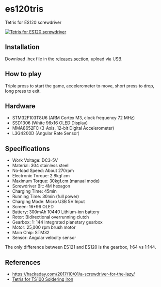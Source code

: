 es120tris
=========

Tetris for ES120 screwdriver

[![Tetris for ES120 screwdriver](http://img.youtube.com/vi/Q2bpTqUKbqA/0.jpg)](https://www.youtube.com/watch?v=Q2bpTqUKbqA)

Installation
------------
Download .hex file in the [releases section](https://github.com/joric/es120tris/releases), upload via USB.


How to play
-----------
Triple press to start the game, accelerometer to move, short press to drop, long press to exit.


Hardware
--------

* STM32F103T8U6 (ARM Cortex M3, clock frequency 72 MHz)
* SSD1306 (White 96x16 OLED Display)
* MMA8652FC (3-Axis, 12-bit Digital Accelerometer)
* L3G4200D (Angular Rate Sensor)


Specifications
--------------

* Work Voltage: DC3-5V
* Material: 304 stainless steel
* No-load Speed:  About 270rpm
* Electronic Torque: 2.8kgf.cm
* Maximum Torque: 30kgf.cm (manual mode)
* Screwdriver Bit: 4M hexagon
* Charging Time: 45min
* Running Time: 30min (full power)
* Charging Mode:  Micro USB 5V Input
* Screen: 16*96 OLED
* Battery: 300mAh 10440 Lithium-ion battery
* Rotor:  Bidirectional overrunning clutch
* Gearbox: 1: 144 Integrated planetary gearbox
* Motor: 25,000 rpm brush motor
* Main Chip: STM32
* Sensor:  Angular velocity sensor

The only difference between ES121 and ES120 is the gearbox, 1:64 vs 1:144.


References
----------

* https://hackaday.com/2017/10/01/a-screwdriver-for-the-lazy/
* [Tetris for TS100 Soldering Iron](https://github.com/joric/ts100tris)
